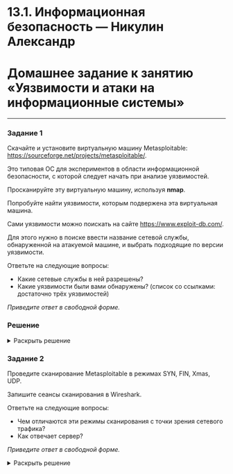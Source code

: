 # 13.1. Информационная безопасность — Никулин Александр
# Домашнее задание к занятию «Уязвимости и атаки на информационные системы»

------
### Задание 1

Скачайте и установите виртуальную машину Metasploitable: https://sourceforge.net/projects/metasploitable/.

Это типовая ОС для экспериментов в области информационной безопасности, с которой следует начать при анализе уязвимостей.

Просканируйте эту виртуальную машину, используя **nmap**.

Попробуйте найти уязвимости, которым подвержена эта виртуальная машина.

Сами уязвимости можно поискать на сайте https://www.exploit-db.com/.

Для этого нужно в поиске ввести название сетевой службы, обнаруженной на атакуемой машине, и выбрать подходящие по версии уязвимости.

Ответьте на следующие вопросы:

- Какие сетевые службы в ней разрешены?
- Какие уязвимости были вами обнаружены? (список со ссылками: достаточно трёх уязвимостей)
  
*Приведите ответ в свободной форме.*  

### Решение
<details>
  <summary>Раскрыть решение</summary>

  - ![image](https://github.com/ADNikulin/netology/assets/44374132/27735fa2-0065-432e-9d27-a6195ed7ac20)
  - Вот некоторый спсиок уязвисомстей:
    1. vsftpd 2.3.4. Metasploitable использует устаревшую версию FTP-сервера vsftpd, которая имеет уязвимости. https://www.exploit-db.com/exploits/17491
    2. Telnet: Использование протокола Telnet для удаленного доступа является небезопасным, поскольку данные передаются в открытом виде. Рекомендуется использовать более безопасные альтернативы, такие как SSH. https://www.exploit-db.com/ghdb/539 https://www.exploit-db.com/ghdb/868 https://www.exploit-db.com/ghdb/3640 https://www.exploit-db.com/ghdb/3976
    3. Samba smbd 3.X - 4.X: Самба используется для обмена файлами между различными операционными системами. Устаревшие версии Samba могут иметь известные уязвимости. https://www.exploit-db.com/exploits/4478
    
</details>

### Задание 2

Проведите сканирование Metasploitable в режимах SYN, FIN, Xmas, UDP.

Запишите сеансы сканирования в Wireshark.

Ответьте на следующие вопросы:

- Чем отличаются эти режимы сканирования с точки зрения сетевого трафика?
- Как отвечает сервер?

*Приведите ответ в свободной форме.*

<details>
  <summary>Раскрыть решение</summary>

  - ![image](https://github.com/ADNikulin/netology/assets/44374132/28f96cb1-16f0-4df7-9fe7-622ee2948514)
  - ![image](https://github.com/ADNikulin/netology/assets/44374132/3a9af829-5e16-435e-8d63-9a28f42449d4)
  - ![image](https://github.com/ADNikulin/netology/assets/44374132/7043ea70-03c0-4a84-9d2e-34a2a5f2c81d)
  - ![image](https://github.com/ADNikulin/netology/assets/44374132/06e4afe7-80db-42c0-839e-9a4d7e596ed4)

  > SYN сканирование: В этом режиме Nmap отправляет SYN пакеты на целевой сервер. Если сервер отвечает SYN/ACK пакетом, это указывает на открытый порт. Если сервер отвечает RST пакетом, это означает, что порт закрыт. \
  > \
  > FIN сканирование: В этом режиме отправляются FIN пакеты на целевой сервер. Если сервер отвечает RST пакетом, это означает, что порт закрыт. Если сервер не отвечает вообще, это может указывать на открытый порт или фильтрацию.\
  > \
  > Xmas сканирование: В этом режиме отправляются пакеты с установленными флагами FIN, URG и PUSH. Если сервер отвечает RST пакетом, это означает, что порт закрыт. Если сервер не отвечает, это может указывать на открытый порт или фильтрацию.\
  > \
  > UDP сканирование: В этом режиме отправляются UDP пакеты на целевой сервер. Если сервер отвечает ICMP сообщением Port Unreachable, это означает, что порт закрыт. Если сервер не отвечает, это может указывать на открытый порт или фильтрацию.
    
</details>
